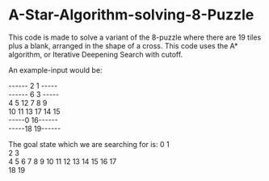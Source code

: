 # A-Star-Algorithm-solving-8-Puzzle

This code is made to solve a variant of the 8-puzzle where there are 19 tiles plus a blank, arranged in the shape of a cross.
This code uses the A* algorithm, or Iterative Deepening Search with cutoff.

An example-input would be:

------ 2  1 -----        
------ 6  3 -----         
4  5  12  7  8  9    
10 11 13 17 14 15    
 -----0  16------        
 -----18 19------
      
The goal state which we are searching for is:
        0  1      
        2  3      
  4  5  6  7  8  9
 10 11 12 13 14 15
       16 17      
       18 19   
